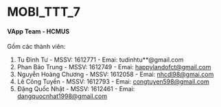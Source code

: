 # MOBI_TTT_7
#### VApp Team - HCMUS
Gồm các thành viên:
1. Tu Đình Tư           - MSSV: 1612771 - Emai: tudinhtu**@gmail.com
2. Phan Bảo Trung       - MSSV: 1612749 - Emai: happylandofct@gmail.com
3. Nguyễn Hoàng Chương  - MSSV: 1612058 - Emai: nhcdl98@gmai.com
4. Lê Công Tuyền        - MSSV: 1612793 - Emai: congtuyen598@gmail.com
4. Đặng Quốc Nhật       - MSSV: 1612461 - Emai: dangquocnhat1998@gmail.com
